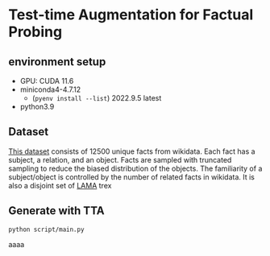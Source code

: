 # Test-time Augmentation for Factual Probing

## environment setup

- GPU: CUDA 11.6
- miniconda4-4.7.12
  - (`pyenv install --list`) 2022.9.5 latest
- python3.9
 
 ## Dataset
 [This dataset](/v2.11d.csv) consists of 12500 unique facts from wikidata.
 Each fact has a subject, a relation, and an object.
 Facts are sampled with truncated sampling to reduce the biased distribution of the objects.
 The familiarity of a subject/object is controlled by the number of related facts in wikidata.
 It is also a disjoint set of [LAMA](https://github.com/facebookresearch/LAMA) trex

 ## Generate with TTA
 `python script/main.py`

 aaaa